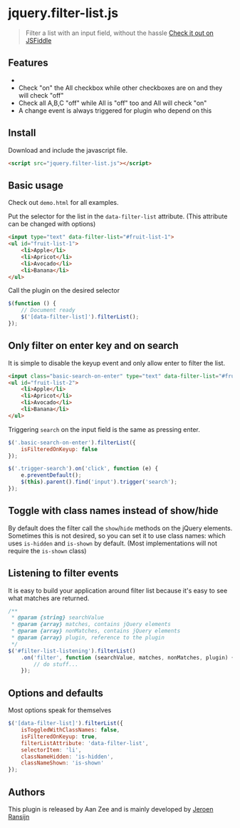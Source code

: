 # jquery.filter-list.js
> Filter a list with an input field, without the hassle [Check it out on JSFiddle](http://jsfiddle.net/jeroen_ransijn/z1h3w8cm/3/)

## Features
-
- Check "on" the All checkbox while other checkboxes are on and they will check "off"
- Check all A,B,C "off" while All is "off" too and All will check "on"
- A change event is always triggered for plugin who depend on this

## Install
Download and include the javascript file.
```html
<script src="jquery.filter-list.js"></script>
```

## Basic usage
Check out `demo.html` for all examples.

Put the selector for the list in the `data-filter-list` attribute. (This attribute can be changed with options)
```html
<input type="text" data-filter-list="#fruit-list-1">
<ul id="fruit-list-1">
	<li>Apple</li>
	<li>Apricot</li>
	<li>Avocado</li>
	<li>Banana</li>
</ul>
```

Call the plugin on the desired selector

```javascript
$(function () {
	// Document ready
	$('[data-filter-list]').filterList();
});
```

## Only filter on enter key and on search

It is simple to disable the keyup event and only allow enter to filter the list.
```html
<input class="basic-search-on-enter" type="text" data-filter-list="#fruit-list-2"> <button class="trigger-search">Trigger search</button>
<ul id="fruit-list-2">
	<li>Apple</li>
	<li>Apricot</li>
	<li>Avocado</li>
	<li>Banana</li>
</ul>
```

Triggering `search` on the input field is the same as pressing enter.
```javascript
$('.basic-search-on-enter').filterList({
	isFilteredOnKeyup: false
});

$('.trigger-search').on('click', function (e) {
	e.preventDefault();
	$(this).parent().find('input').trigger('search');
});
```

## Toggle with class names instead of show/hide
By default does the filter call the `show`/`hide` methods on the jQuery elements. Sometimes this is not desired, so you can set it to use class names: which uses `is-hidden` and `is-shown` by default. (Most implementations will not require the `is-shown` class)


## Listening to filter events
It is easy to build your application around filter list because it's easy to see what matches are returned.

```javascript
/**
 * @param {string} searchValue
 * @param {array} matches, contains jQuery elements
 * @param {array} nonMatches, contains jQuery elements
 * @param {array} plugin, reference to the plugin
 */
$('#filter-list-listening').filterList()
	.on('filter', function (searchValue, matches, nonMatches, plugin) {
		// do stuff...
	});
```

## Options and defaults
Most options speak for themselves

```javascript
$('[data-filter-list]').filterList({
	isToggledWithClassNames: false,
	isFilteredOnKeyup: true,
	filterListAttribute: 'data-filter-list',
	selectorItem: 'li',
	classNameHidden: 'is-hidden',
	classNameShown: 'is-shown'
});
```

## Authors
This plugin is released by Aan Zee and is mainly developed by [Jeroen Ransijn](https://github.com/jeroenransijn)